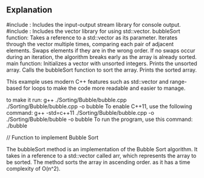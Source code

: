## Explanation

#include <iostream>: Includes the input-output stream library for console output.
#include <vector>: Includes the vector library for using std::vector.
bubbleSort function:
    Takes a reference to a std::vector<int> as its parameter.
    Iterates through the vector multiple times, comparing each pair of adjacent elements.
    Swaps elements if they are in the wrong order.
    If no swaps occur during an iteration, the algorithm breaks early as the array is already sorted.
main function:
    Initializes a vector with unsorted integers.
    Prints the unsorted array.
    Calls the bubbleSort function to sort the array.
    Prints the sorted array.

This example uses modern C++ features such as std::vector and range-based for loops to make the code more readable and easier to manage.

to make it run:
g++ ./Sorting/Bubble/bubble.cpp ./Sorting/Bubble/bubble.cpp -o bubble 
To enable C++11, use the following command:
g++ -std=c++11 ./Sorting/Bubble/bubble.cpp -o ./Sorting/Bubble/bubble -o bubble
To run the program, use this command:
./bubble

// Function to implement Bubble Sort

The bubbleSort method is an implementation of the Bubble Sort algorithm. It takes in a reference to a std::vector<int> called arr, 
which represents the array to be sorted. The method sorts the array in ascending order.
as it has a time complexity of O(n^2).


